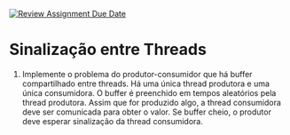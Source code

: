 [![Review Assignment Due Date](https://classroom.github.com/assets/deadline-readme-button-22041afd0340ce965d47ae6ef1cefeee28c7c493a6346c4f15d667ab976d596c.svg)](https://classroom.github.com/a/4BkdvN4I)
# Sinalização entre Threads

1.  Implemente o problema do produtor-consumidor que há buffer compartilhado entre threads. Há uma única thread
produtora e uma única consumidora. O buffer é preenchido em tempos aleatórios pela thread produtora. Assim que for
produzido algo, a thread consumidora deve ser comunicada para obter o valor. Se buffer cheio, o produtor deve esperar
sinalização da thread consumidora.
